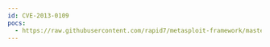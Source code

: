 ```yaml
---
id: CVE-2013-0109
pocs:
  - https://raw.githubusercontent.com/rapid7/metasploit-framework/master/modules/exploits/windows/local/nvidia_nvsvc.rb
---
```

